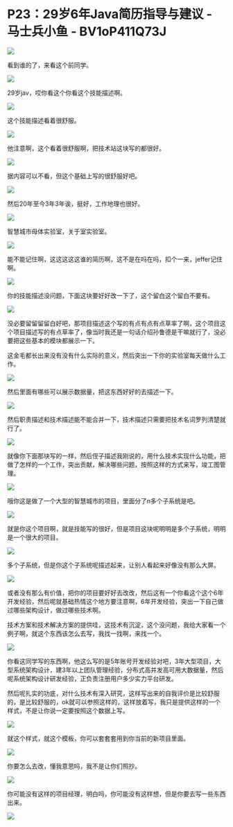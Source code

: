 # P23：29岁6年Java简历指导与建议 - 马士兵小鱼 - BV1oP411Q73J

![](img/f776e59ec289c9346e68ac151c1e1949_0.png)

看到谁的了，来看这个前同学。

![](img/f776e59ec289c9346e68ac151c1e1949_2.png)

29岁jav，哎你看这个你看这个技能描述啊。

![](img/f776e59ec289c9346e68ac151c1e1949_4.png)

这个技能描述看着很舒服。

![](img/f776e59ec289c9346e68ac151c1e1949_6.png)

他注意啊，这个看着很舒服啊，把技术站这块写的都很好。

![](img/f776e59ec289c9346e68ac151c1e1949_8.png)

据内容可以不看，但这个基础上写的很舒服好吧。

![](img/f776e59ec289c9346e68ac151c1e1949_10.png)

然后20年至今3年3年诶，挺好，工作地理也很好。

![](img/f776e59ec289c9346e68ac151c1e1949_12.png)

智慧城市母体实验室，关于室实验室。

![](img/f776e59ec289c9346e68ac151c1e1949_14.png)

能不能记住啊，这这这这这谁的简历啊，这不是在吗在吗，扣个一来，jeffer记住啊。

![](img/f776e59ec289c9346e68ac151c1e1949_16.png)

你的技能描述没问题，下面这块要好好改一下了，这个留白这个留白不要有。

![](img/f776e59ec289c9346e68ac151c1e1949_18.png)

没必要留留留留白好吧，那项目描述这个写的有点有点有点草率了啊，这个项目这个项目描述写的有点草率了，像当时我还是一句话介绍孙鲁德是干嘛就行了，没必要把这些基本的模块都展示一下。

这金毛都长出来没有没有什么实际的意义，然后突出一下你的实验室每天做什么工作。

![](img/f776e59ec289c9346e68ac151c1e1949_20.png)

然后里面有哪些可以展示数据量，把这东西好好的去描述一下。

![](img/f776e59ec289c9346e68ac151c1e1949_22.png)

然后职责描述和技术描述能不能合并一下，技术描述只需要把技术名词罗列清楚就行了。

![](img/f776e59ec289c9346e68ac151c1e1949_24.png)

就像你下面那块写的一样，然后侄子描述我刚说的，用什么技术实现什么功能，把做了怎样的一个工作，突出贡献，解决哪些问题，按照这样的方式来写，竣工图管理。



![](img/f776e59ec289c9346e68ac151c1e1949_26.png)

哦你这是做了一个大型的智慧城市的项目，里面分了n多个子系统是吧。

![](img/f776e59ec289c9346e68ac151c1e1949_28.png)

就是你这个项目啊，就是技能写的很好，但是项目这块呢明明是多个子系统，明明是一个很大的项目。

![](img/f776e59ec289c9346e68ac151c1e1949_30.png)

多个子系统，但是你这个子系统呢描述起来，让别人看起来好像没有那么大屏。

![](img/f776e59ec289c9346e68ac151c1e1949_32.png)

或者没有那么有价值，把你的项目要好好去改改，然后这有一个你看这个这个6年开发经验，然后呢就基础热情这个地方要注意啊，6年开发经验，突出一下自己做过哪些架构设计，做过哪些技术啊。

技术方案和技术解决方案的提供哇，这技术有沉淀，这个没问题，我给大家看一个例子啊，就这个东西该怎么去写，我找一找啊，来找一个。



![](img/f776e59ec289c9346e68ac151c1e1949_34.png)

你看这同学写的东西啊，他这么写的是5年账号开发经验对吧，3年大型项目，大型系统架构设计，建3年以上团队管理经验，分布式高并发高可用大数据量，然后呢系统架构设计研发经验，正负责注册用户多少实力平台研发。

然后呢扎实的功底，对什么技术有深入研究，这样写出来的自我评价是比较舒服的，是比较舒服的，ok就可以参照这样的，这样放着写，我只是提供这样的一个样式，不是让你说一定要按照这个数据上写。



![](img/f776e59ec289c9346e68ac151c1e1949_36.png)

就这个样式，就这个模板，你可以套套套用到你当前的新项目里面。

![](img/f776e59ec289c9346e68ac151c1e1949_38.png)

你要怎么去改，懂我意思吗，我不是让你们照抄。

![](img/f776e59ec289c9346e68ac151c1e1949_40.png)

你可能没有这样的项目经理，明白吗，你可能没有这样想，但是你要去写一些东西出来。

![](img/f776e59ec289c9346e68ac151c1e1949_42.png)